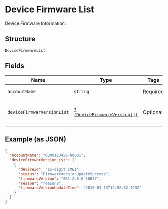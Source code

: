 
# Device Firmware List

Device Firmware Information.

## Structure

`DeviceFirmwareList`

## Fields

| Name | Type | Tags | Description | Getter | Setter |
|  --- | --- | --- | --- | --- | --- |
| `accountName` | `string` | Required | Account name. | getAccountName(): string | setAccountName(string accountName): void |
| `deviceFirmwarVersionList` | [`?(DeviceFirmwareVersion[])`](../../doc/models/device-firmware-version.md) | Optional | List of device & firmware. | getDeviceFirmwarVersionList(): ?array | setDeviceFirmwarVersionList(?array deviceFirmwarVersionList): void |

## Example (as JSON)

```json
{
  "accountName": "0000123456-00001",
  "deviceFirmwarVersionList": [
    {
      "deviceId": "15-digit IMEI",
      "status": "FirmwareVersionUpdateSuccess",
      "firmwareVersion": "SR1.2.0.0-10657",
      "reason": "reason8",
      "firmwareVersionUpdateTime": "2016-03-13T12:52:32.123Z"
    }
  ]
}
```

